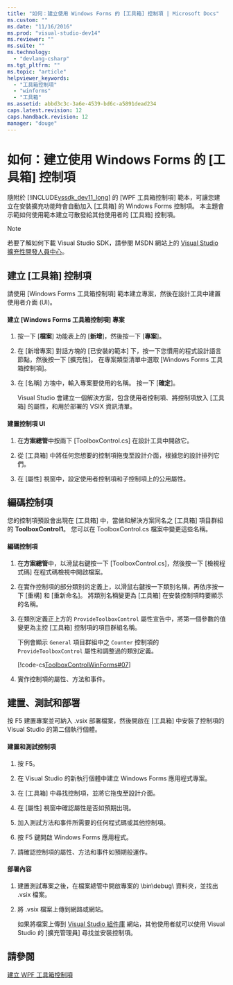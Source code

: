 ```yaml
---
title: "如何：建立使用 Windows Forms 的 [工具箱] 控制項 | Microsoft Docs"
ms.custom: ""
ms.date: "11/16/2016"
ms.prod: "visual-studio-dev14"
ms.reviewer: ""
ms.suite: ""
ms.technology: 
  - "devlang-csharp"
ms.tgt_pltfrm: ""
ms.topic: "article"
helpviewer_keywords: 
  - "工具箱控制項"
  - "winforms"
  - "工具箱"
ms.assetid: abbd3c3c-3a6e-4539-bd6c-a5891dead234
caps.latest.revision: 12
caps.handback.revision: 12
manager: "douge"
---
```

# 如何：建立使用 Windows Forms 的 [工具箱] 控制項
隨附於 [!INCLUDE[vssdk_dev11_long](../misc/includes/vssdk_dev11_long_md.md)] 的 \[WPF 工具箱控制項\] 範本，可讓您建立在安裝擴充功能時會自動加入 \[工具箱\] 的 Windows Forms 控制項。 本主題會示範如何使用範本建立可散發給其他使用者的 \[工具箱\] 控制項。  
  
> [!NOTE]
>  若要了解如何下載 Visual Studio SDK，請參閱 MSDN 網站上的 [Visual Studio 擴充性開發人員中心](http://go.microsoft.com/fwlink/?linkid=121964)。  
  
## 建立 \[工具箱\] 控制項  
 請使用 \[Windows Forms 工具箱控制項\] 範本建立專案，然後在設計工具中建置使用者介面 \(UI\)。  
  
#### 建立 \[Windows Forms 工具箱控制項\] 專案  
  
1.  按一下 \[**檔案**\] 功能表上的 \[**新增**\]，然後按一下 \[**專案**\]。  
  
2.  在 \[新增專案\] 對話方塊的 \[已安裝的範本\] 下，按一下您慣用的程式設計語言節點，然後按一下 \[擴充性\]。 在專案類型清單中選取 \[Windows Forms 工具箱控制項\]。  
  
3.  在 \[名稱\] 方塊中，輸入專案要使用的名稱。 按一下 \[**確定**\]。  
  
     Visual Studio 會建立一個解決方案，包含使用者控制項、將控制項放入 \[工具箱\] 的屬性，和用於部署的 VSIX 資訊清單。  
  
#### 建置控制項 UI  
  
1.  在**方案總管**中按兩下 \[ToolboxControl.cs\] 在設計工具中開啟它。  
  
2.  從 \[工具箱\] 中將任何您想要的控制項拖曳至設計介面，根據您的設計排列它們。  
  
3.  在 \[屬性\] 視窗中，設定使用者控制項和子控制項上的公用屬性。  
  
## 編碼控制項  
 您的控制項預設會出現在 \[工具箱\] 中，當做和解決方案同名之 \[工具箱\] 項目群組的 **ToolboxControl1**。 您可以在 ToolboxControl.cs 檔案中變更這些名稱。  
  
#### 編碼控制項  
  
1.  在**方案總管**中，以滑鼠右鍵按一下 \[ToolboxControl.cs\]，然後按一下 \[檢視程式碼\] 在程式碼檢視中開啟檔案。  
  
2.  在實作控制項的部分類別的定義上，以滑鼠右鍵按一下類別名稱，再依序按一下 \[重構\] 和 \[重新命名\]。 將類別名稱變更為 \[工具箱\] 在安裝控制項時要顯示的名稱。  
  
3.  在類別定義正上方的 `ProvideToolboxControl` 屬性宣告中，將第一個參數的值變更為主控 \[工具箱\] 控制項的項目群組名稱。  
  
     下例會顯示 `General` 項目群組中之 `Counter` 控制項的 `ProvideToolboxControl` 屬性和調整過的類別定義。  
  
     [!code-cs[ToolboxControlWinForms#07](../misc/codesnippet/CSharp/how-to-create-a-toolbox-control-that-uses-windows-forms_1.cs)]  
  
4.  實作控制項的屬性、方法和事件。  
  
## 建置、測試和部署  
 按 F5 建置專案並可納入 .vsix 部署檔案，然後開啟在 \[工具箱\] 中安裝了控制項的 Visual Studio 的第二個執行個體。  
  
#### 建置和測試控制項  
  
1.  按 F5。  
  
2.  在 Visual Studio 的新執行個體中建立 Windows Forms 應用程式專案。  
  
3.  在 \[工具箱\] 中尋找控制項，並將它拖曳至設計介面。  
  
4.  在 \[屬性\] 視窗中確認屬性是否如預期出現。  
  
5.  加入測試方法和事件所需要的任何程式碼或其他控制項。  
  
6.  按 F5 鍵開啟 Windows Forms 應用程式。  
  
7.  請確認控制項的屬性、方法和事件如預期般運作。  
  
#### 部署內容  
  
1.  建置測試專案之後，在檔案總管中開啟專案的 \\bin\\debug\\ 資料夾，並找出 .vsix 檔案。  
  
2.  將 .vsix 檔案上傳到網路或網站。  
  
     如果將檔案上傳到 [Visual Studio 組件庫](http://go.microsoft.com/fwlink/?LinkID=123847) 網站，其他使用者就可以使用 Visual Studio 的 \[擴充管理員\] 尋找並安裝控制項。  
  
## 請參閱  
 [建立 WPF 工具箱控制項](../Topic/Creating%20a%20WPF%20Toolbox%20Control.md)